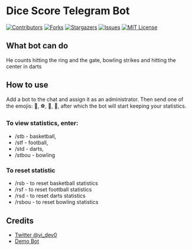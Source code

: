 # Dice Score Telegram Bot
[![Contributors][contributors-shield]][contributors-url]
[![Forks][forks-shield]][forks-url]
[![Stargazers][stars-shield]][stars-url]
[![Issues][issues-shield]][issues-url]
[![MIT License][license-shield]][license-url]
## What bot can do
He counts hitting the ring and the gate, bowling strikes and hitting the center in darts

## How to use
Add a bot to the chat and assign it as an administrator. Then send one of the emojis: 🏀, ⚽, 🎳, 🎯, after which the bot will start keeping your statistics.

### To view statistics, enter: 

* /stb - basketball,
* /stf - football,
* /std - darts,
* /stbou - bowling

### To reset statistic
* /rsb - to reset basketball statistics
* /rsf - to reset foottball statistics
* /rsd - to reset darts statistics
* /rsbou - to reset bowling statistics

## Credits

* [Twitter @vi_dev0](https://twtiter.com/vi_dev0)
* [Demo Bot](https://t.me/basket404_bot)

[contributors-shield]: https://img.shields.io/github/contributors/vi-dev0/dice_score_telegram.svg?style=for-the-badge
[contributors-url]: https://github.com/vi-dev0/dice_score_telegram/graphs/contributors
[forks-shield]: https://img.shields.io/github/forks/vi-dev0/dice_score_telegram.svg?style=for-the-badge
[forks-url]: https://github.com/vi-dev0/dice_score_telegram/network/members
[stars-shield]: https://img.shields.io/github/stars/vi-dev0/dice_score_telegram.svg?style=for-the-badge
[stars-url]: https://github.com/vi-dev0/dice_score_telegram/stargazers
[issues-shield]: https://img.shields.io/github/issues/vi-dev0/dice_score_telegram.svg?style=for-the-badge
[issues-url]: https://github.com/vi-dev0/dice_score_telegram/issues
[license-shield]: https://img.shields.io/github/license/vi-dev0/dice_score_telegram.svg?style=for-the-badge
[license-url]: https://github.com/vi-dev0/dice_score_telegram/blob/master/LICENSE.txt
[linkedin-shield]: https://img.shields.io/badge/-LinkedIn-black.svg?style=for-the-badge&logo=linkedin&colorB=555
[linkedin-url]: https://www.linkedin.com/company/85617305
